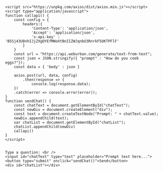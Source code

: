 <html>

    <script src="https://unpkg.com/axios/dist/axios.min.js"></script>
    <script type="application/javascript">
    function callapi() {
        const config = {
            headers:{
                'Content-Type': 'application/json',
                'Accept': 'application/json',
                'x-api-key' : 'B5Sj43U8nhIJjZXgDYEfMWoXtBnIIZWJqnbU3RnrkF5UKTPFlF'
            }
        }
        const url = "https://api.weburban.com/generate/text-from-text";
        const json = JSON.stringify({ "prompt" : "How do you cook eggs?"});
        const data = { 'body' : json }

        axios.post(url, data, config)
            .then(response => {
                console.log(response.data);
        })
        .catch(error => console.error(error));
    }
    function sendChat() {
        const chatText = document.getElementById("chatText");
        const newDiv = document.createElement("div");
        const text = document.createTextNode("Prompt: " + chatText.value);
        newDiv.appendChild(text);
        var chatList = document.getElementById("chatList");
        chatList.appendChild(newDiv)
        callapi()
    }
    </script>

 
    Type a question: <br />
    <input id="chatText" type="text" placeholder="Prompt text here...">
    <button type="submit" onclick="sendChat()">Send</button>
    <div id="chatList"></div>
    
</html>